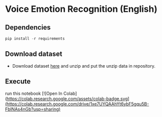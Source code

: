 # Voice Emotion Recognition (English)
## Dependencies
```python
pip install -r requirements
```
## Download dataset 
- Download dataset [here](https://drive.google.com/file/d/1Zw_ef3CN5k4Mvy4-eoIrBZM9SMvW2zrw/view?usp=sharing) and unzip and put the unzip data in repository. 

## Execute 
run this notebook [![Open In Colab](https://colab.research.google.com/assets/colab-badge.svg](https://colab.research.google.com/drive/1xe7UYQAAhYt6ybF5gqu5B-FbINAs4nGb?usp=sharing)
